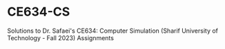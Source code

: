 # CE634-CS
Solutions to Dr. Safaei's CE634: Computer Simulation (Sharif University of Technology - Fall 2023) Assignments
